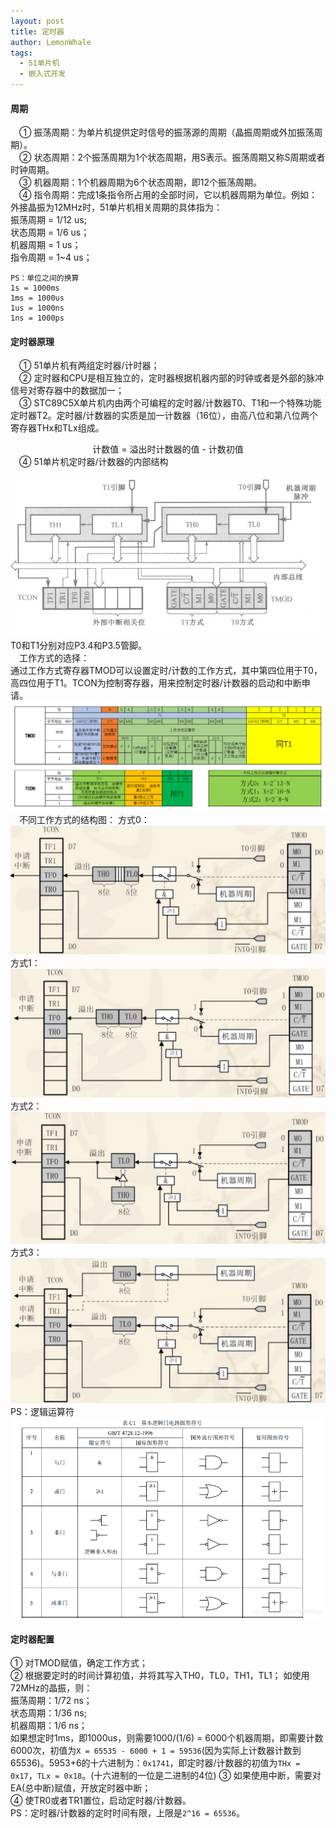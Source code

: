 ```yaml
---
layout: post
title: 定时器
author: LemonWhale
tags:
  - 51单片机
  - 嵌入式开发
---
```

#### 周期
 &emsp;① 振荡周期：为单片机提供定时信号的振荡源的周期（晶振周期或外加振荡周期）。    
 &emsp;② 状态周期：2个振荡周期为1个状态周期，用S表示。振荡周期又称S周期或者时钟周期。  
 &emsp;③ 机器周期：1个机器周期为6个状态周期，即12个振荡周期。   
 &emsp;④ 指令周期：完成1条指令所占用的全部时间，它以机器周期为单位。例如：外接晶振为12MHz时，51单片机相关周期的具体指为：    
振荡周期 = 1/12 us;    
状态周期 = 1/6 us；    
机器周期 = 1 us；    
指令周期 = 1~4 us；   
```Plaintext
PS：单位之间的换算
1s = 1000ms
1ms = 1000us
1us = 1000ns
1ns = 1000ps
```
#### 定时器原理
 &emsp;① 51单片机有两组定时器/计时器；    
 &emsp;② 定时器和CPU是相互独立的，定时器根据机器内部的时钟或者是外部的脉冲信号对寄存器中的数据加一；   
 &emsp;③ STC89C5X单片机内由两个可编程的定时器/计数器T0、T1和一个特殊功能定时器T2。定时器/计数器的实质是加一计数器（16位），由高八位和第八位两个寄存器THx和TLx组成。    
 <center>计数值 = 溢出时计数器的值 - 计数初值</center>
 &emsp;④ 51单片机定时器/计数器的内部结构         

![定时器内部结构](/attachment/51/定时器结构.png)    
T0和T1分别对应P3.4和P3.5管脚。   
 &emsp;工作方式的选择：    
通过工作方式寄存器TMOD可以设置定时/计数的工作方式，其中第四位用于T0，高四位用于T1。TCON为控制寄存器，用来控制定时器/计数器的启动和中断申请。   
![模式选择](/attachment/51/定时器模式选择.png)
 &emsp;不同工作方式的结构图：
 方式0：     
![方式一](/attachment/51/定时器_方式0.png)
 方式1：   
![方式二](/attachment/51/定时器_方式1.png)
 方式2：   
![方式三](/attachment/51/定时器_方式2.png)
 方式3：   
![方式四](/attachment/51/定时器_方式3.png)
 PS：逻辑运算符    
![逻辑运算](/attachment/51/逻辑运算.png)

#### 定时器配置
① 对TMOD赋值，确定工作方式；    
② 根据要定时的时间计算初值，并将其写入TH0，TL0，TH1，TL1；
	如使用72MHz的晶振，则：    
		振荡周期：1/72 ns；   
		状态周期：1/36 ns;   
		机器周期：1/6 ns；    
	如果想定时1ms，即1000us，则需要1000/(1/6) = 6000个机器周期，即需要计数6000次，初值为`X = 65535 - 6000 + 1 = 59536`(因为实际上计数器计数到65536)。5953+6的十六进制为：`0x1741`，即定时器/计数器的初值为`THx = 0x17`，`TLx = 0x18`。(十六进制的一位是二进制的4位)
③ 如果使用中断，需要对EA(总中断)赋值，开放定时器中断；    
④ 使TR0或者TR1置位，启动定时器/计数器。    
PS：定时器/计数器的定时时间有限，上限是`2^16 = 65536`。
